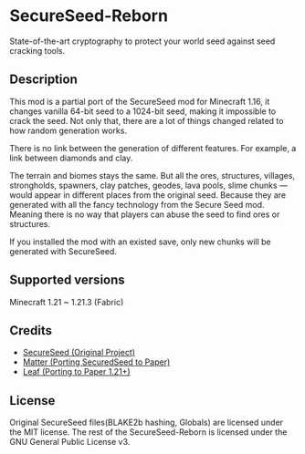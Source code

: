 # SecureSeed-Reborn

State-of-the-art cryptography to protect your world seed against seed cracking tools.

## Description

This mod is a partial port of the SecureSeed mod for Minecraft 1.16, it changes vanilla 64-bit seed to a 1024-bit seed, making it impossible to crack the seed. Not only that, there are a lot of things changed related to how random generation works.

There is no link between the generation of different features. For example, a link between diamonds and clay.

The terrain and biomes stays the same. But all the ores, structures, villages, strongholds, spawners, clay patches, geodes, lava pools, slime chunks — would appear in different places from the original seed. Because they are generated with all the fancy technology from the Secure Seed mod. Meaning there is no way that players can abuse the seed to find ores or structures.

If you installed the mod with an existed save, only new chunks will be generated with SecureSeed.

## Supported versions

Minecraft 1.21 ~ 1.21.3 (Fabric)

## Credits

- [SecureSeed (Original Project)](https://github.com/Earthcomputer/SecureSeed)
- [Matter (Porting SecuredSeed to Paper)](https://github.com/plasmoapp/matter)
- [Leaf (Porting to Paper 1.21+)](https://github.com/Winds-Studio/Leaf)

## License

Original SecureSeed files(BLAKE2b hashing, Globals) are licensed under the MIT license.
The rest of the SecureSeed-Reborn is licensed under the GNU General Public License v3.